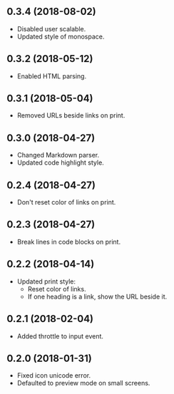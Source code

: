 ## 0.3.4 (2018-08-02)

- Disabled user scalable.
- Updated style of monospace.

## 0.3.2 (2018-05-12)

- Enabled HTML parsing.

## 0.3.1 (2018-05-04)

- Removed URLs beside links on print.

## 0.3.0 (2018-04-27)

- Changed Markdown parser.
- Updated code highlight style.

## 0.2.4 (2018-04-27)

- Don't reset color of links on print.

## 0.2.3 (2018-04-27)

- Break lines in code blocks on print.

## 0.2.2 (2018-04-14)

- Updated print style:
	- Reset color of links.
	- If one heading is a link, show the URL beside it.

## 0.2.1 (2018-02-04)

- Added throttle to input event.

## 0.2.0 (2018-01-31)

- Fixed icon unicode error.
- Defaulted to preview mode on small screens.
